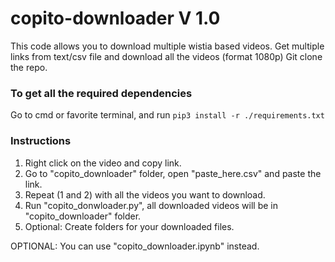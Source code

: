 # copito-downloader V 1.0

This code allows you to download multiple wistia based videos.
Get multiple links from text/csv file and download all the videos (format 1080p) 
Git clone the repo. 

### To get all the required dependencies
Go to cmd or favorite terminal, and run
```pip3 install -r ./requirements.txt```

### Instructions
1. Right click on the video and copy link.
2. Go to "copito_downloader" folder, open "paste_here.csv" and paste the link.
3. Repeat (1 and 2) with all the videos you want to download.
4. Run "copito_donwloader.py", all downloaded videos will be in "copito_downloader" folder.
5. Optional: Create folders for your downloaded files.

OPTIONAL: You can use "copito_downloader.ipynb" instead.




